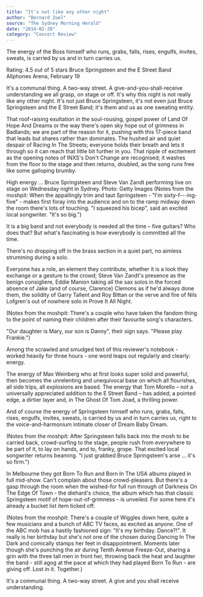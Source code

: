 ```yaml
---
title: "It's not like any other night"
author: "Bernard Zuel"
source: "The Sydney Morning Herald"
date: "2014-02-20"
category: "Concert Review"
---
```


The energy of the Boss himself who runs, grabs, falls, rises, engulfs, invites, sweats, is carried by us and in turn carries us.

Rating: 4.5 out of 5 stars Bruce Springsteen and the E Street Band Allphones Arena, February 19

It's a communal thing. A two-way street. A give-and-you-shall-receive understanding we all grasp, on stage or off. It's why this night is not really like any other night. It's not just Bruce Springsteen, it's not even just Bruce Springsteen and the E Street Band; it's them and us as one sweating entity.

That roof-raising exultation in the soul-rousing, gospel power of Land Of Hope And Dreams or the way there's open sky hope out of grimness in Badlands; we are part of the reason for it, pushing with this 17-piece band that leads but shares rather than dominates. The hushed air and quiet despair of Racing In The Streets; everyone holds their breath and lets it through so it can reach that little bit further in you. That ripple of excitement as the opening notes of INXS's Don't Change are recognised; it washes from the floor to the stage and then returns, doubled, as the song runs free like some galloping brumby.

High energy ... Bruce Springsteen and Steve Van Zandt performing live on stage on Wednesday night in Sydney. Photo: Getty Images (Notes from the moshpit: When the appallingly trim and taut Springsteen - "I'm sixty-f---ing-five" - makes first foray into the audience and on to the ramp midway down the room there's lots of touching. "I squeezed his bicep", said an excited local songwriter. "It's so big.")

It is a big band and not everybody is needed all the time – five guitars? Who does that? But what's fascinating is how everybody is committed all the time.

There's no dropping off in the brass section in a quiet part, no aimless strumming during a solo.

Everyone has a role, an element they contribute, whether it is a look they exchange or a gesture to the crowd; Steve Van Zandt's presence as the benign consigliere, Eddie Manion taking all the sax solos in the forced absence of Jake (and of course, Clarence) Clemons as if he'd always done them, the solidity of Garry Tallent and Roy Bittan or the verve and fire of Nils Lofgren's out of nowhere solo in Prove It All Night.

(Notes from the moshpit: There's a couple who have taken the fandom thing to the point of naming their children after their favourite song's characters.

"Our daughter is Mary, our son is Danny", their sign says. "Please play Frankie.")

Among the scrawled and smudged text of this reviewer's notebook - worked heavily for three hours - one word leaps out regularly and clearly: energy.

The energy of Max Weinberg who at first looks super solid and powerful, then becomes the unrelenting and unequivocal base on which all flourishes, all side trips, all explosions are based. The energy that Tom Morello – not a universally appreciated addition to the E Street Band – has added; a pointed edge, a dirtier layer and, in The Ghost Of Tom Joad, a thrilling power.

And of course the energy of Springsteen himself who runs, grabs, falls, rises, engulfs, invites, sweats, is carried by us and in turn carries us, right to the voice-and-harmonium intimate closer of Dream Baby Dream.

(Notes from the moshpit: After Springsteen falls back into the mosh to be carried back, crowd-surfing to the stage, people rush from everywhere to be part of it, to lay on hands, and to, franky, grope. That excited local songwriter returns beaming. "I just grabbed Bruce Springsteen's arse ... it's so firm.")

In Melbourne they got Born To Run and Born In The USA albums played in full mid-show. Can't complain about those crowd-pleasers. But there's a gasp through the room when the wished-for full run through of Darkness On The Edge Of Town - the diehard's choice, the album which has that classic Springsteen motif of hope-out-of-grimness – is unveiled. For some here it's already a bucket list item ticked off.

(Notes from the moshpit: There's a couple of Wiggles down here, quite a few musicians and a bunch of ABC TV faces, as excited as anyone. One of the ABC mob has a hastily fashioned sign: "It's my birthday. Dance?!". It really is her birthday but she's not one of the chosen during Dancing In The Dark and comically stamps her feet in disappointment. Moments later though she's punching the air during Tenth Avenue Freeze-Out, sharing a grin with the three tall men in front her, throwing back the heat and laughter the band - still agog at the pace at which they had played Born To Run - are giving off. Lost in it. Together.)

It's a communal thing. A two-way street. A give and you shall receive understanding.
